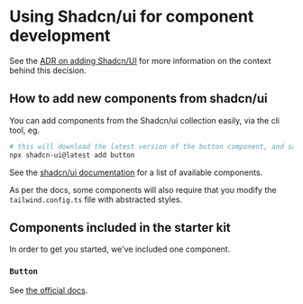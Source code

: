 # Using Shadcn/ui for component development

See the [ADR on adding Shadcn/UI](/decision-register/tech-stack/2023-08-23-shadcn-ui.md) for more information on the context behind this decision.

## How to add new components from shadcn/ui

You can add components from the Shadcn/ui collection easily, via the cli tool, eg.

```sh
# this will download the latest version of the button component, and save it to your components folder
npx shadcn-ui@latest add button
```

See the [shadcn/ui documentation](https://ui.shadcn.com/docs) for a list of available components.

As per the docs, some components will also require that you modify the `tailwind.config.ts` file with abstracted styles.

## Components included in the starter kit

In order to get you started, we've included one component.

### `Button`
See [the official docs](https://ui.shadcn.com/docs/components/button).
